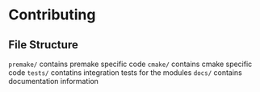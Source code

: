 # Contributing

## File Structure

`premake/` contains premake specific code
`cmake/` contains cmake specific code
`tests/` contatins integration tests for the modules
`docs/` contains documentation information